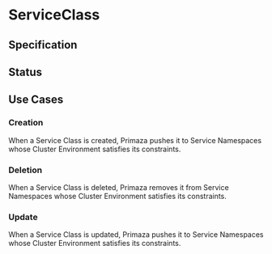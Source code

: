 # ServiceClass


## Specification

## Status

## Use Cases

### Creation

When a Service Class is created, Primaza pushes it to Service Namespaces whose Cluster Environment satisfies its constraints.

### Deletion

When a Service Class is deleted, Primaza removes it from Service Namespaces whose Cluster Environment satisfies its constraints.

### Update

When a Service Class is updated, Primaza pushes it to Service Namespaces whose Cluster Environment satisfies its constraints.
